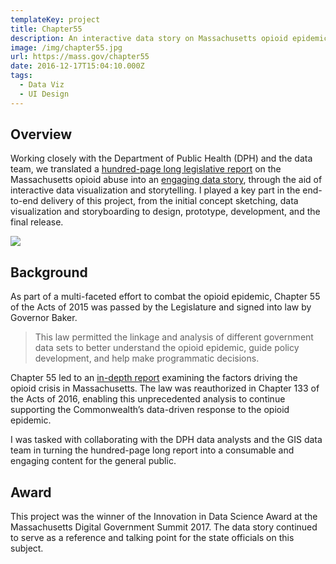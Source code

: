 ```yaml
---
templateKey: project
title: Chapter55
description: An interactive data story on Massachusetts opioid epidemic
image: /img/chapter55.jpg
url: https://mass.gov/chapter55
date: 2016-12-17T15:04:10.000Z
tags:
  - Data Viz
  - UI Design
---
```

## Overview

Working closely with the Department of Public Health (DPH) and the data team, we translated a [hundred-page long legislative report](https://www.mass.gov/files/documents/2016/09/pg/chapter-55-report.pdf) on the Massachusetts opioid abuse into an [engaging data story](https://mass.gov/chapter55), through the aid of interactive data visualization and storytelling. I played a key part in the end-to-end delivery of this project, from the initial concept sketching, data visualization and storyboarding to design, prototype, development, and the final release.

![](/img/chapter55-cover.png)

## Background

As part of a multi-faceted effort to combat the opioid epidemic, Chapter 55 of the Acts of 2015 was passed by the Legislature and signed into law by Governor Baker. 

> This law permitted the linkage and analysis of different government data sets to better understand the opioid epidemic, guide policy development, and help make programmatic decisions.

Chapter 55 led to an [in-depth report](https://www.mass.gov/files/documents/2016/09/pg/chapter-55-report.pdf) examining the factors driving the opioid crisis in Massachusetts. The law was reauthorized in Chapter 133 of the Acts of 2016, enabling this unprecedented analysis to continue supporting the Commonwealth’s data-driven response to the opioid epidemic. 

I was tasked with collaborating with the DPH data analysts and the GIS data team in turning the hundred-page long report into a consumable and engaging content for the general public.

<lightbox col='3'>
    <rehype-image src="chapter55-MA-vs-USA.png" caption="text"></rehype-image>
    <rehype-image src="chapter55-bsas-percentage.png" caption="text"></rehype-image>
    <rehype-image src="chapter55-death-percentage-age.png" caption="text"></rehype-image>
</lightbox>

<div class="grid grid--col_2">
<gif src="chapter55-prescription-decline.gif" caption="text"></gif>
</div>

## Award

This project was the winner of the Innovation in Data Science Award at the Massachusetts Digital Government Summit 2017. The data story continued to serve as a reference and talking point for the state officials on this subject.